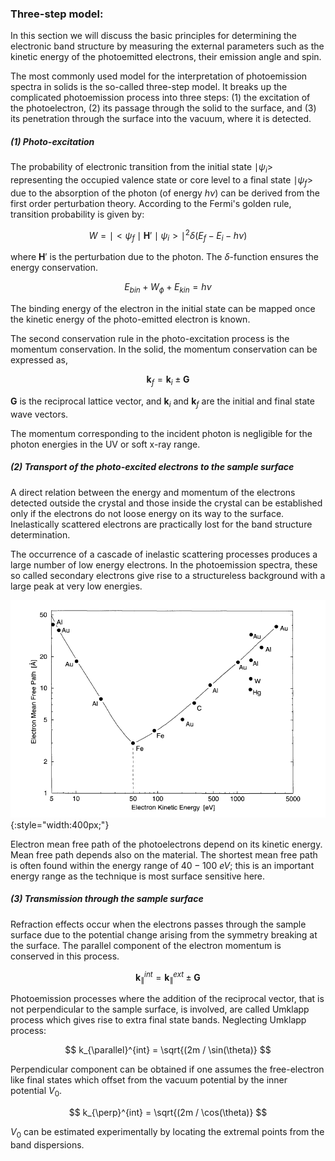 ### Three-step model: 

In this section we will discuss the basic principles for determining the electronic band structure by measuring the external parameters such as the kinetic energy of the photoemitted electrons, their emission angle and spin. 

The most commonly used model for the interpretation of photoemission spectra in solids is the so-called three-step model. It breaks up the complicated photoemission process into three steps: (1) the excitation of the photoelectron, (2) its passage through the solid to the surface, and (3) its penetration through the surface into the vacuum, where it is detected. 

##### (1) Photo-excitation  
The probability of electronic transition from the initial state $\mid\psi_i>$ representing the occupied valence state or core level to a final state $\mid\psi_f>$ due to the absorption of the photon (of energy $h\nu$) can be derived from the first order perturbation theory. According to the Fermi's golden rule, transition probability is given by: 

$$ W = \mid <\psi_f \mid \textbf{H}' \mid \psi_i>\mid ^2 \delta(E_f − E_i − h\nu)  $$ 

where $\textbf{H}'$ is the perturbation due to the photon. The $\delta$-function ensures the energy conservation. 

$$ E_{bin} + W_ϕ + E_{kin} = h\nu $$

The binding energy of the electron in the initial state can be mapped once the kinetic energy of the photo-emitted electron is known. 

The second conservation rule in the photo-excitation process is the momentum conservation. In the solid, the momentum conservation can be expressed as, 

$$  \textbf{k}_f = \textbf{k}_i \pm \textbf{G}  $$ 

$\textbf{G}$ is the reciprocal lattice vector, and $\textbf{k}_i$  and $\textbf{k}_f$  are the initial and final state wave vectors. 
 
The momentum corresponding to the incident photon is negligible for the photon energies in the UV or soft x-ray range. 


##### (2) Transport of the photo-excited electrons to the sample surface 

A direct relation between the energy and momentum of the electrons detected outside the crystal and those inside the crystal can be established only if the electrons do not loose energy on its way to the surface. Inelastically scattered electrons are practically lost for the band structure determination. 

The occurrence of a cascade of inelastic scattering processes produces a large number of low energy electrons. In the photoemission spectra, these so called secondary electrons give rise to a structureless background with a large peak at very low energies. 

![Electron mean free path](../img/arpes-e-mean-free-path.png){:style="width:400px;"} 

Electron mean free path of the photoelectrons depend on its kinetic energy. Mean free path depends also on the material. The shortest mean free path is often found within the energy range of $40-100~eV$; this is an important energy range as the technique is most surface sensitive here. 

##### (3) Transmission through the sample surface 
Refraction effects occur when the electrons passes through the sample surface due to the potential change arising from the symmetry breaking at the surface. The parallel component of the electron momentum is conserved in this process. 

$$ \textbf{k}_{\parallel}^{int} = \textbf{k}_{\parallel}^{ext} \pm \textbf{G} $$

Photoemission processes where the addition of the reciprocal vector, that is not perpendicular to the sample surface, is involved, are called Umklapp process which gives rise to extra final state bands. Neglecting Umklapp process: 

$$ k_{\parallel}^{int} = \sqrt{(2m / \sin⁡(\theta)}  $$

Perpendicular component can be obtained if one assumes the free-electron like final states which offset from the vacuum potential by the inner potential $V_0$. 

$$ k_{\perp}^{int} = \sqrt{(2m / \cos⁡(\theta)}  $$

$V_0$ can be estimated experimentally by locating the extremal points from the band dispersions. 
